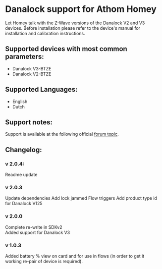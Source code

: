# Danalock support for Athom Homey  
Let Homey talk with the Z-Wave versions of the Danalock V2 and V3 devices. Before installation please refer to the device's manual for installation and calibration instructions.
  
## Supported devices with most common parameters:
* Danalock V3-BTZE 
* Danalock V2-BTZE 
    
## Supported Languages:
* English
* Dutch
   
## Support notes:
Support is available at the following official [forum topic](https://forum.athom.com/discussion/3908/app-z-wave-danalock-doorlock-z-wave-devices-main-discussion-topic).
   
## Changelog:

### v 2.0.4:
Readme update
    
### v 2.0.3
Update dependencies
Add lock jammed Flow triggers
Add product type id for Danalock V125    
    
### v 2.0.0  
Complete re-write in SDKv2  
Added support for Danalock V3  
     
### v 1.0.3  
Added battery % view on card and for use in flows (in order to get it working re-pair of device is required).